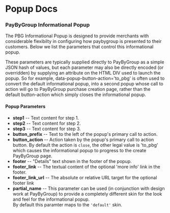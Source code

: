 # Popup Docs



### PayByGroup Informational Popup

The PBG Informational Popup is designed to provide merchants with considerable
flexibilty in configuring how paybygroup is presented to their customers.
Below we list the parameters that control this informational popup.  

These parameters are typically supplied directly to PayByGroup as a simple JSON hash
of values, but each parameter may also be directly encoded (or overridden) by supplying
an attribute on the HTML DIV used to launch the popup.  So for example, data-popup-button-action='to_pbg'
is often used to convert the default informational popup, into a second popup whose call to action will 
go to PayByGroup purchase creation page, rather than the default button-action which simply closes the
informational popup.

#### Popup Parameters

- **step1** -- Text content for step 1.
- **step2** -- Text content for step 2.
- **step3** -- Text content for step 3.
- **button_prefix** -- Text to the left of the popup's primary call to action.
- **button_action** -- Action taken by the popup's primary call to action button.
  By default the action is `close`, the other legal value is 'to_pbg' which causes
  the informational popup to progress to the create PayByGroup page.
- **footer** -- "Details" text shown in the footer of the popup.
- **footer_link** -- The textual content of the optional 'more info' link in the footer.
- **footer_link_url** -- The absolute or relative URL target for the optional footer link
- **partial_name** -- This parameter can be used (in conjunction with design work at PayByGroup) to 
  provide a completely different skin for the look and feel for the informational popup.  
  By default this paramter maps to the `'default'` skin. 
